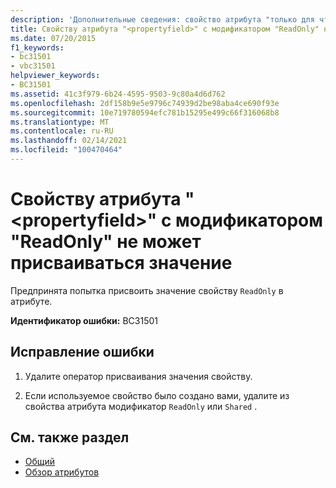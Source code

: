 ```yaml
---
description: 'Дополнительные сведения: свойство атрибута "только для чтения" " <propertyfield> " не может быть целью назначения'
title: Свойству атрибута "<propertyfield>" с модификатором "ReadOnly" не может присваиваться значение
ms.date: 07/20/2015
f1_keywords:
- bc31501
- vbc31501
helpviewer_keywords:
- BC31501
ms.assetid: 41c3f979-6b24-4595-9503-9c80a4d6d762
ms.openlocfilehash: 2df158b9e5e9796c74939d2be98aba4ce690f93e
ms.sourcegitcommit: 10e719780594efc781b15295e499c66f316068b8
ms.translationtype: MT
ms.contentlocale: ru-RU
ms.lasthandoff: 02/14/2021
ms.locfileid: "100470464"
---
```

# <a name="readonly-attribute-property-propertyfield-cannot-be-the-target-of-an-assignment"></a>Свойству атрибута "\<propertyfield>" с модификатором "ReadOnly" не может присваиваться значение

Предпринята попытка присвоить значение свойству `ReadOnly` в атрибуте.  
  
 **Идентификатор ошибки:** BC31501  
  
## <a name="to-correct-this-error"></a>Исправление ошибки  
  
1. Удалите оператор присваивания значения свойству.  
  
2. Если используемое свойство было создано вами, удалите из свойства атрибута модификатор `ReadOnly` или `Shared` .  
  
## <a name="see-also"></a>См. также раздел

- [Общий](../language-reference/modifiers/shared.md)
- [Обзор атрибутов](../programming-guide/concepts/attributes/index.md)
